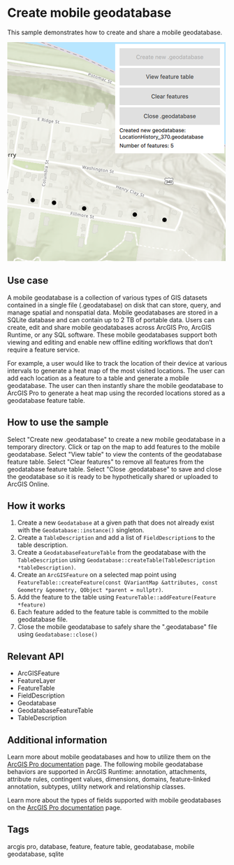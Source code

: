 # Create mobile geodatabase

This sample demonstrates how to create and share a mobile geodatabase.

![](screenshot.png)

## Use case

A mobile geodatabase is a collection of various types of GIS datasets contained in a single file (.geodatabase) on disk that can store, query, and manage spatial and nonspatial data. Mobile geodatabases are stored in a SQLite database and can contain up to 2 TB of portable data. Users can create, edit and share mobile geodatabases across ArcGIS Pro, ArcGIS Runtime, or any SQL software. These mobile geodatabases support both viewing and editing and enable new offline editing workflows that don’t require a feature service.

For example, a user would like to track the location of their device at various intervals to generate a heat map of the most visited locations. The user can add each location as a feature to a table and generate a mobile geodatabase. The user can then instantly share the mobile geodatabase to ArcGIS Pro to generate a heat map using the recorded locations stored as a geodatabase feature table.

## How to use the sample

Select "Create new .geodatabase" to create a new mobile geodatabase in a temporary directory. Click or tap on the map to add features to the mobile geodatabase. Select "View table" to view the contents of the geodatabase feature table. Select "Clear features" to remove all features from the geodatabase feature table. Select "Close .geodatabase" to save and close the geodatabase so it is ready to be hypothetically shared or uploaded to ArcGIS Online.

## How it works

1. Create a new `Geodatabase` at a given path that does not already exist with the `Geodatabase::instance()` singleton.
2. Create a `TableDescription` and add a list of `FieldDescription`s to the table description.
3. Create a `GeodatabaseFeatureTable` from the geodatabase with the `TableDescription` using `Geodatabase::createTable(TableDescription *tableDescription)`.
4. Create an `ArcGISFeature` on a selected map point using `FeatureTable::createFeature(const QVariantMap &attributes, const Geometry &geometry, QObject *parent = nullptr)`.
5. Add the feature to the table using `FeatureTable::addFeature(Feature *feature)`
6. Each feature added to the feature table is committed to the mobile geodatabase file.
7. Close the mobile geodatabase to safely share the ".geodatabase" file using `Geodatabase::close()`

## Relevant API

* ArcGISFeature
* FeatureLayer
* FeatureTable
* FieldDescription
* Geodatabase
* GeodatabaseFeatureTable
* TableDescription

## Additional information

Learn more about mobile geodatabases and how to utilize them on the [ArcGIS Pro documentation](https://pro.arcgis.com/en/pro-app/latest/help/data/geodatabases/manage-mobile-gdb/mobile-geodatabases.htm) page. The following mobile geodatabase behaviors are supported in ArcGIS Runtime: annotation, attachments, attribute rules, contingent values, dimensions, domains, feature-linked annotation, subtypes, utility network and relationship classes.

Learn more about the types of fields supported with mobile geodatabases on the [ArcGIS Pro documentation](https://pro.arcgis.com/en/pro-app/latest/help/data/geodatabases/overview/arcgis-field-data-types.htm) page.

## Tags

arcgis pro, database, feature, feature table, geodatabase, mobile geodatabase, sqlite
